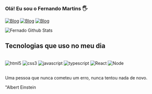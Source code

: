 ### Olá! Eu sou o Fernando Martins 🖐

[![Blog](https://img.shields.io/badge/LinkedIn-0077B5?style=for-the-badge&logo=linkedin&logoColor=white)](https://www.linkedin.com/in/fernando-martins-277657207/) [![Blog](https://img.shields.io/badge/WhatsApp-25D366?style=for-the-badge&logo=whatsapp&logoColor=white)](https://api.whatsapp.com/send?phone=5511941203698) [![Blog](https://img.shields.io/badge/Instagram-E4405F?style=for-the-badge&logo=instagram&logoColor=white)](https://www.instagram.com/fernando_ms_/)

 ![Fernado Github Stats](https://github-readme-stats.vercel.app/api?username=Fernandoqw&show_icons=true&theme=dark)
    
## Tecnologias que uso no meu dia 

<div style="display: inline_block" ></br>
<img align="center" alt="html5" src="https://img.shields.io/badge/HTML5-E34F26?style=for-the-badge&logo=html5&logoColor=white" />
<img align="center" alt="css3" src="https://img.shields.io/badge/CSS3-1572B6?style=for-the-badge&logo=css3&logoColor=white" />
<img align="center" alt="javascript" src="https://img.shields.io/badge/JavaScript-F7DF1E?style=for-the-badge&logo=javascript&logoColor=black" />
<img align="center" alt="typescript" src="https://img.shields.io/badge/TypeScript-007ACC?style=for-the-badge&logo=typescript&logoColor=white" />
<img align="center" alt="React" src="https://img.shields.io/badge/React-20232A?style=for-the-badge&logo=react&logoColor=61DAFB" />
<img align="center" alt="Node" src="https://img.shields.io/badge/Node.js-43853D?style=for-the-badge&logo=node.js&logoColor=white" />
</div></br>

Uma pessoa que nunca cometeu um erro, nunca tentou nada de novo.

"Albert Einstein

